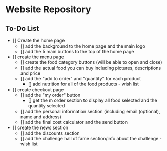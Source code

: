 # Website Repository

## To-Do List
- [] Create the home page
  - [] add the background to the home page and the main logo
  - [] add the 5 main buttons to the top of the home page
- [] create the menu page
  - [] create the food category buttons (will be able to open and close)
  - [] add the actual food you can buy including pictures, descriptions and price
  - [] add the "add to order" and "quantity" for each product
    - [] add nutrition for all of the food products - wish list
- [] create checkout page
  - [] add the "my order" button
    - [] get the m order section to display all food selected and the quantity selected
  - [] add the personal information section (including email (optional), name and address)
  - [] add the final cost calculator and the send button
- [] create the news section
  - [] add the discounts section
  - [] add the challenge hall of fame section/info about the challenge - wish list
